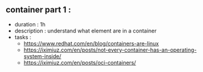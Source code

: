 
## container part 1 :

- duration : 1h
- description : understand what element are in a container
- tasks : 
    - https://www.redhat.com/en/blog/containers-are-linux
    - https://iximiuz.com/en/posts/not-every-container-has-an-operating-system-inside/
    - https://iximiuz.com/en/posts/oci-containers/